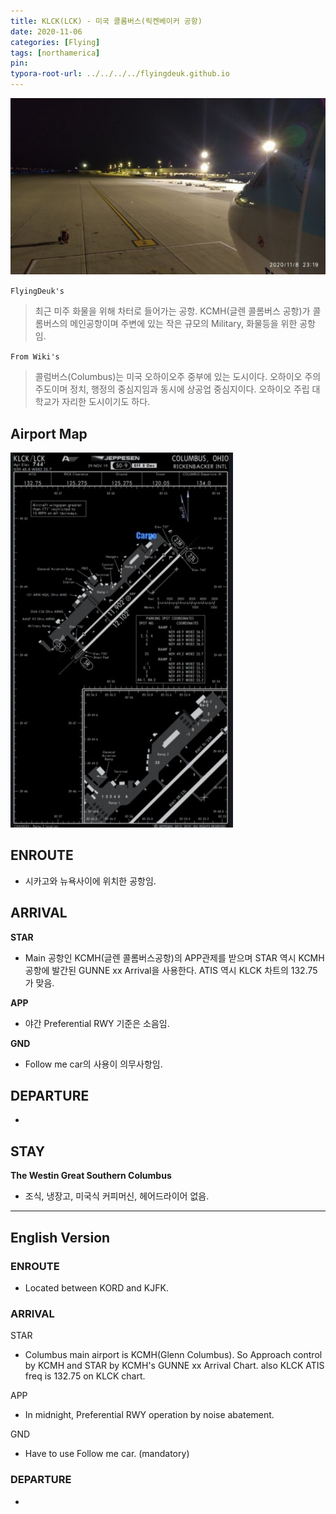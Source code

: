 ```yaml
---
title: KLCK(LCK) - 미국 콜롬버스(릭켄베이커 공항)
date: 2020-11-06
categories: [Flying]
tags: [northamerica]
pin:
typora-root-url: ../../../../flyingdeuk.github.io
---
```


![lck](/img/flying/airport/lck.jpg)

`FlyingDeuk's`
>최근 미주 화물을 위해 차터로 들어가는 공항.
>KCMH(글렌 콜롬버스 공항)가 콜롬버스의 메인공항이며 주변에 있는 작은 규모의 Military, 화물등을 위한 공항임.

`From Wiki's`
>콜럼버스(Columbus)는 미국 오하이오주 중부에 있는 도시이다. 오하이오 주의 주도이며 정치, 행정의 중심지임과 동시에 상공업 중심지이다. 오하이오 주립 대학교가 자리한 도시이기도 하다.

## Airport Map
![lck](/img/flying/airport/lck_ap.jpg)


## ENROUTE
- 시카고와 뉴욕사이에 위치한 공항임.

## ARRIVAL
**STAR**
- Main 공항인 KCMH(글렌 콜롬버스공항)의 APP관제를 받으며 STAR 역시 KCMH공항에 발간된 GUNNE xx Arrival을 사용한다. ATIS 역시 KLCK 차트의 132.75 가 맞음.

**APP**
- 야간 Preferential RWY 기준은 소음임.

**GND**
- Follow me car의 사용이 의무사항임.

## DEPARTURE
-

## STAY
**The Westin Great Southern Columbus**
- 조식, 냉장고, 미국식 커피머신, 헤어드라이어 없음.


----------

## English Version

### ENROUTE
- Located between KORD and KJFK.

### ARRIVAL
STAR
- Columbus main airport is KCMH(Glenn Columbus). So Approach control by KCMH and STAR by KCMH's GUNNE xx Arrival Chart. also KLCK ATIS freq is 132.75 on KLCK chart.

APP
- In midnight, Preferential RWY operation by noise abatement.

GND
- Have to use Follow me car. (mandatory)

### DEPARTURE
-
